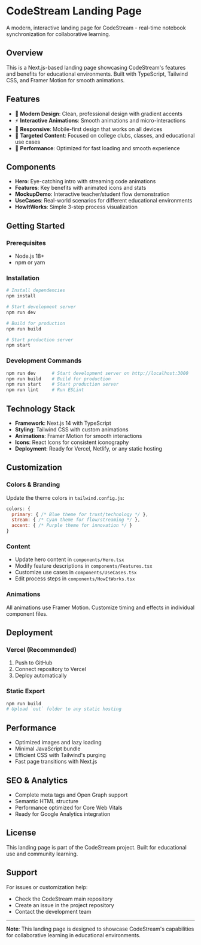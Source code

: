 # CodeStream Landing Page

A modern, interactive landing page for CodeStream - real-time notebook synchronization for collaborative learning.

## Overview

This is a Next.js-based landing page showcasing CodeStream's features and benefits for educational environments. Built with TypeScript, Tailwind CSS, and Framer Motion for smooth animations.

## Features

- 🎨 **Modern Design**: Clean, professional design with gradient accents
- ⚡ **Interactive Animations**: Smooth animations and micro-interactions
- 📱 **Responsive**: Mobile-first design that works on all devices
- 🎯 **Targeted Content**: Focused on college clubs, classes, and educational use cases
- 🚀 **Performance**: Optimized for fast loading and smooth experience

## Components

- **Hero**: Eye-catching intro with streaming code animations
- **Features**: Key benefits with animated icons and stats
- **MockupDemo**: Interactive teacher/student flow demonstration
- **UseCases**: Real-world scenarios for different educational environments
- **HowItWorks**: Simple 3-step process visualization

## Getting Started

### Prerequisites

- Node.js 18+
- npm or yarn

### Installation

```bash
# Install dependencies
npm install

# Start development server
npm run dev

# Build for production
npm run build

# Start production server
npm start
```

### Development Commands

```bash
npm run dev      # Start development server on http://localhost:3000
npm run build    # Build for production
npm run start    # Start production server
npm run lint     # Run ESLint
```

## Technology Stack

- **Framework**: Next.js 14 with TypeScript
- **Styling**: Tailwind CSS with custom animations
- **Animations**: Framer Motion for smooth interactions
- **Icons**: React Icons for consistent iconography
- **Deployment**: Ready for Vercel, Netlify, or any static hosting

## Customization

### Colors & Branding

Update the theme colors in `tailwind.config.js`:

```javascript
colors: {
  primary: { /* Blue theme for trust/technology */ },
  stream: { /* Cyan theme for flow/streaming */ },
  accent: { /* Purple theme for innovation */ }
}
```

### Content

- Update hero content in `components/Hero.tsx`
- Modify feature descriptions in `components/Features.tsx`
- Customize use cases in `components/UseCases.tsx`
- Edit process steps in `components/HowItWorks.tsx`

### Animations

All animations use Framer Motion. Customize timing and effects in individual component files.

## Deployment

### Vercel (Recommended)

1. Push to GitHub
2. Connect repository to Vercel
3. Deploy automatically

### Static Export

```bash
npm run build
# Upload `out` folder to any static hosting
```

## Performance

- Optimized images and lazy loading
- Minimal JavaScript bundle
- Efficient CSS with Tailwind's purging
- Fast page transitions with Next.js

## SEO & Analytics

- Complete meta tags and Open Graph support
- Semantic HTML structure
- Performance optimized for Core Web Vitals
- Ready for Google Analytics integration

## License

This landing page is part of the CodeStream project. Built for educational use and community learning.

## Support

For issues or customization help:
- Check the CodeStream main repository
- Create an issue in the project repository
- Contact the development team

---

**Note**: This landing page is designed to showcase CodeStream's capabilities for collaborative learning in educational environments.